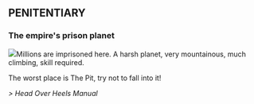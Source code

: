 ## PENITENTIARY
### The empire's prison planet

![](texture-penitentiary.wall.skeleton.left)Millions are imprisoned here. A harsh planet, very mountainous, much climbing,
skill required.

The worst place is The Pit, try not to fall into it!

*> Head Over Heels Manual*
